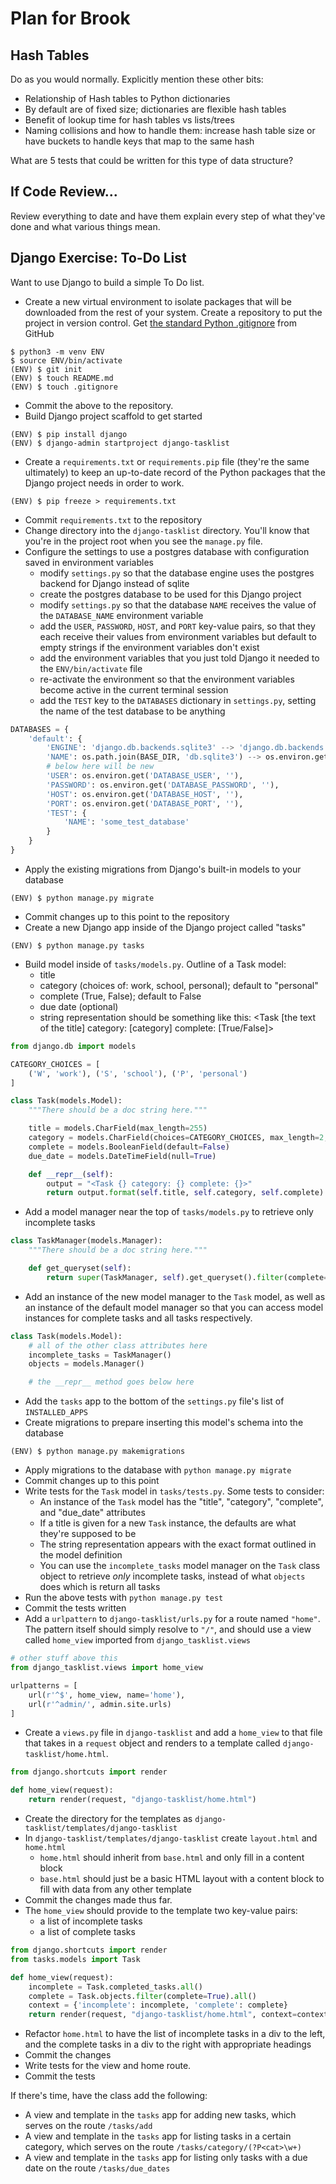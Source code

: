 # Plan for Brook

## Hash Tables

Do as you would normally.
Explicitly mention these other bits:

* Relationship of Hash tables to Python dictionaries
* By default are of fixed size; dictionaries are flexible hash tables
* Benefit of lookup time for hash tables vs lists/trees
* Naming collisions and how to handle them: increase hash table size or have buckets to handle keys that map to the same hash

What are 5 tests that could be written for this type of data structure?

## If Code Review...

Review everything to date and have them explain every step of what they've done and what various things mean. 

## Django Exercise: To-Do List

Want to use Django to build a simple To Do list.

* Create a new virtual environment to isolate packages that will be downloaded from the rest of your system. Create a repository to put the project in version control. Get [the standard Python .gitignore](https://github.com/github/gitignore/blob/master/Python.gitignore) from GitHub 

```
$ python3 -m venv ENV
$ source ENV/bin/activate
(ENV) $ git init
(ENV) $ touch README.md
(ENV) $ touch .gitignore
```

* Commit the above to the repository.
* Build Django project scaffold to get started

```
(ENV) $ pip install django
(ENV) $ django-admin startproject django-tasklist
```

* Create a `requirements.txt` or `requirements.pip` file (they're the same ultimately) to keep an up-to-date record of the Python packages that the Django project needs in order to work.

```
(ENV) $ pip freeze > requirements.txt
```

* Commit `requirements.txt` to the repository
* Change directory into the `django-tasklist` directory. You'll know that you're in the project root when you see the `manage.py` file.
* Configure the settings to use a postgres database with configuration saved in environment variables
    - modify `settings.py` so that the database engine uses the postgres backend for Django instead of sqlite
    - create the postgres database to be used for this Django project
    - modify `settings.py` so that the database `NAME` receives the value of the `DATABASE_NAME` environment variable
    - add the `USER`, `PASSWORD`, `HOST`, and `PORT` key-value pairs, so that they each receive their values from environment variables but default to empty strings if the environment variables don't exist
    - add the environment variables that you just told Django it needed to the `ENV/bin/activate` file
    - re-activate the environment so that the environment variables become active in the current terminal session
    - add the `TEST` key to the `DATABASES` dictionary in `settings.py`, setting the name of the test database to be anything

```python
DATABASES = {
    'default': {
        'ENGINE': 'django.db.backends.sqlite3' --> 'django.db.backends.postgresql',
        'NAME': os.path.join(BASE_DIR, 'db.sqlite3') --> os.environ.get('DATABASE_NAME', ''),
        # below here will be new
        'USER': os.environ.get('DATABASE_USER', ''),
        'PASSWORD': os.environ.get('DATABASE_PASSWORD', ''),
        'HOST': os.environ.get('DATABASE_HOST', ''),
        'PORT': os.environ.get('DATABASE_PORT', ''),
        'TEST': {
            'NAME': 'some_test_database'
        }
    }
}
```

* Apply the existing migrations from Django's built-in models to your database

```
(ENV) $ python manage.py migrate
```

* Commit changes up to this point to the repository
* Create a new Django app inside of the Django project called "tasks"

```
(ENV) $ python manage.py tasks
```

* Build model inside of `tasks/models.py`. Outline of a Task model:
    - title
    - category (choices of: work, school, personal); default to "personal"
    - complete (True, False); default to False
    - due date (optional)
    - string representation should be something like this:
        <Task [the text of the title] category: [category] complete: [True/False]>

```python
from django.db import models

CATEGORY_CHOICES = [
    ('W', 'work'), ('S', 'school'), ('P', 'personal')
]

class Task(models.Model):
    """There should be a doc string here."""

    title = models.CharField(max_length=255)
    category = models.CharField(choices=CATEGORY_CHOICES, max_length=2, default='p')
    complete = models.BooleanField(default=False)
    due_date = models.DateTimeField(null=True)

    def __repr__(self):
        output = "<Task {} category: {} complete: {}>"
        return output.format(self.title, self.category, self.complete)
```

* Add a model manager near the top of `tasks/models.py` to retrieve only incomplete tasks

```python
class TaskManager(models.Manager):
    """There should be a doc string here."""

    def get_queryset(self):
        return super(TaskManager, self).get_queryset().filter(complete=False)
```

* Add an instance of the new model manager to the `Task` model, as well as an instance of the default model manager so that you can access model instances for complete tasks and all tasks respectively.

```python
class Task(models.Model):
    # all of the other class attributes here
    incomplete_tasks = TaskManager()
    objects = models.Manager()

    # the __repr__ method goes below here
```

* Add the `tasks` app to the bottom of the `settings.py` file's list of `INSTALLED_APPS`
* Create migrations to prepare inserting this model's schema into the database

```
(ENV) $ python manage.py makemigrations
```

* Apply migrations to the database with `python manage.py migrate`
* Commit changes up to this point
* Write tests for the `Task` model in `tasks/tests.py`. Some tests to consider:
    - An instance of the `Task` model has the "title", "category", "complete", and "due_date" attributes
    - If a title is given for a new `Task` instance, the defaults are what they're supposed to be
    - The string representation appears with the exact format outlined in the model definition
    - You can use the `incomplete_tasks` model manager on the `Task` class object to retrieve *only* incomplete tasks, instead of what `objects` does which is return all tasks
* Run the above tests with `python manage.py test`
* Commit the tests written
* Add a `urlpattern` to `django-tasklist/urls.py` for a route named `"home"`. The pattern itself should simply resolve to `"/"`, and should use a view called `home_view` imported from `django_tasklist.views`

```python
# other stuff above this
from django_tasklist.views import home_view

urlpatterns = [
    url(r'^$', home_view, name='home'),
    url(r'^admin/', admin.site.urls)
]
```

* Create a `views.py` file in `django-tasklist` and add a `home_view` to that file that takes in a `request` object and renders to a template called `django-tasklist/home.html`.

```python
from django.shortcuts import render

def home_view(request):
    return render(request, "django-tasklist/home.html")
```

* Create the directory for the templates as `django-tasklist/templates/django-tasklist`
* In `django-tasklist/templates/django-tasklist` create `layout.html` and `home.html`
    - `home.html` should inherit from `base.html` and only fill in a content block
    - `base.html` should just be a basic HTML layout with a content block to fill with data from any other template
* Commit the changes made thus far.
* The `home_view` should provide to the template two key-value pairs:
    - a list of incomplete tasks
    - a list of complete tasks

```python
from django.shortcuts import render
from tasks.models import Task

def home_view(request):
    incomplete = Task.completed_tasks.all()
    complete = Task.objects.filter(complete=True).all()
    context = {'incomplete': incomplete, 'complete': complete}
    return render(request, "django-tasklist/home.html", context=context)
```

* Refactor `home.html` to have the list of incomplete tasks in a div to the left, and the complete tasks in a div to the right with appropriate headings
* Commit the changes
* Write tests for the view and home route.
* Commit the tests

If there's time, have the class add the following:

- A view and template in the `tasks` app for adding new tasks, which serves on the route `/tasks/add`
- A view and template in the `tasks` app for listing tasks in a certain category, which serves on the route `/tasks/category/(?P<cat>\w+)`
- A view and template in the `tasks` app for listing only tasks with a due date on the route `/tasks/due_dates`
